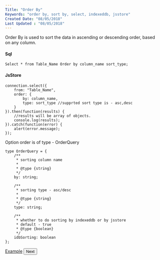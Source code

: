 ```yaml
---
Title: "Order By"
Keywords: "order by, sort by, select, indexeddb, jsstore"
Created Date: "08/05/2018"
Last Updated : "08/05/2018"
---
```


Order By is used to sort the data in ascending or descending order, based on any column.

#### Sql

```
Select * from Table_Name Order by column_name sort_type;

```

#### JsStore

```
connection.select({
    from: "Table_Name",
    order: {
        by: column_name,
        type: sort_type //supprted sort type is - asc,desc
    }
}).then(function(results) {
    //results will be array of objects.
    console.log(results);
}).catch(function(error) {
    alert(error.message);
});
```

Option order is of type - OrderQuery 

```
type OrderQuery = {
    /**
     * sorting column name
     *
     * @type {string}
     */
    by: string;

    /**
     * sorting type - asc/desc
     *
     * @type {string}
     */
    type: string;

    /**
     * whether to do sorting by indexeddb or by jsstore
     * default - true
     * @type {boolean}
     */
    idbSorting: boolean
};
```

<p class="margin-top-40px center-align">
    <a class="btn info" target="_blank" href="/example/order-by">Example</a>
    <button class="btn info btnNext">Next</button>
</p>